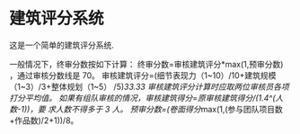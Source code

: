 # 建筑评分系统

这是一个简单的建筑评分系统.

一般情况下，终审分数按如下计算：
终审分数=审核建筑评分*max(1,预审分数) ，通过审核分数线是 70。
审核建筑评分=(细节表现力（1~10）/10+建筑规模（1~3）/3+整体规划（1~5）
/5)*33.33
审核建筑评分计算时应取两位审核员各项打分平均值。
如果有组队审核的情况，审核建筑得分=原审核建筑得分/(1.4^(人数-1))，要
求人数不得多于 3 人。
预审分数=(卷面得分*max(1,(参与团队项目数+作品数)/2+1))/8。

